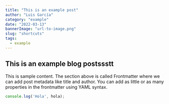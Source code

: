 ```yaml
---
title: "This is an example post"
author: "Luis García"
category: "example"
date: "2022-03-13"
bannerImage: "url-to-image.png"
slug: "shortcuts"
tags:
  - example
---
```


## This is an example blog postssstt

This is sample content. The section above is called Frontmatter where we can add post metadata like title and author. You can add as little or as many properties in the frontmatter using YAML syntax.

```js
console.log('Hola', hola);
